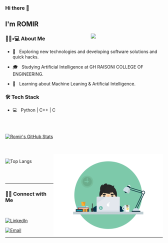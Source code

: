 ### Hi there 👋<h2> I'm  ROMIR</h2>

<img align='right' src="https://media.giphy.com/media/M9gbBd9nbDrOTu1Mqx/giphy.gif" width="230">

<h3> 👨🏻•💻 About Me </h3>



- 🤔 &nbsp; Exploring new technologies and developing software solutions and quick hacks.

- 🎓 &nbsp; Studying Artificial Intelligence at GH RAISONI COLLEGE OF ENGINEERING.

- 🌱 &nbsp; Learning about Machine Leaning & Artificial Intelligence.


<h3>🛠 Tech Stack</h3>



- 💻 &nbsp; Python | C++ | C 

<br/><br/>

[![Romir's GitHub Stats](https://github-readme-stats.vercel.app/api?username=romir17&show_icons=true)](https://github.com/romir17)

<br/>

<br/>

<img src="https://github.com/nirala69/nirala69/blob/master/70804f7e25b11f29db904f2fa7b4cd9d.gif" width="350" align='right'>

![Top Langs](https://github-readme-stats.vercel.app/api/top-langs/?username=romir17&show_icons=true)

<br><br>



<hr>



<h3> 🤝🏻 Connect with Me </h3>

<br>



<p align="center">

<a href="https://www.linkedin.com/in/romir-mathur17/"><img alt="LinkedIn" src="https://img.shields.io/badge/LinkedIn-ROMIR%20MATHUR-blue?style=flat-square&logo=linkedin"></a>

<a href="mathurromir@gmail.com"><img alt="Email" src="https://img.shields.io/badge/Email-mathurromir@gmail.com-blue?style=flat-square&logo=gmail"></a>

</p>






<hr>





